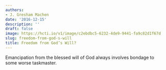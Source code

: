 ```yaml
---
authors:
- J. Gresham Machen
date: '2016-12-15'
description: ''
draft: false
image: https://hcti.io/v1/image/c2ebdbc5-6232-4de9-9441-fa9c82d1f67d
slug: freedom-from-god-s-will
title: Freedom from God’s Will?
---
```


Emancipation from the blessed will of God always involves bondage to some worse taskmaster.